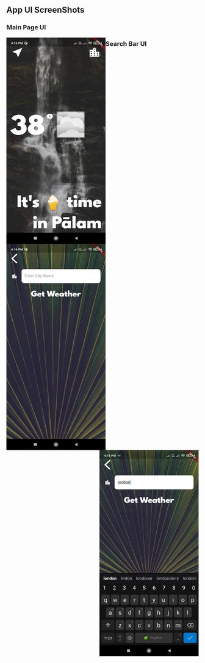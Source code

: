 ## App UI ScreenShots

### Main Page UI

<div>
<img src="images/4.jpg" width="260" height="540" align="left">
</div>

### Search Bar UI

<div>
<img src="images/1.jpg" width="260" height="540" align="left">
<img src="images/2.jpg" width="260" height="540" align="right">
</div>
